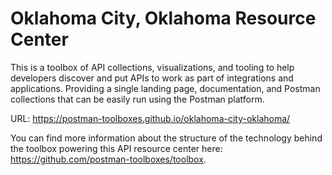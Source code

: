 # Oklahoma City, Oklahoma Resource Center
This is a toolbox of API collections, visualizations, and tooling to help developers discover and put APIs to work as part of integrations and applications. Providing a single landing page, documentation, and Postman collections that can be easily run using the Postman platform.

URL: https://postman-toolboxes.github.io/oklahoma-city-oklahoma/

You can find more information about the structure of the technology behind the toolbox powering this API resource center here: https://github.com/postman-toolboxes/toolbox.
